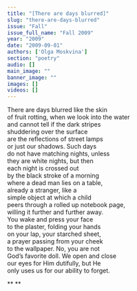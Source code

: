 ```yaml
---
title: "[There are days blurred]"
slug: "there-are-days-blurred"
issue: "Fall"
issue_full_name: "Fall 2009"
year: "2009"
date: "2009-09-01"
authors: ['Olga Moskvina']
section: "poetry"
audio: []
main_image: ""
banner_image: ""
images: []
videos: []
---
```

There are days blurred like the skin  
of fruit rotting, when we look into the water  
and cannot tell if the dark stripes  
shuddering over the surface  
are the reflections of street lamps  
or just our shadows. Such days  
do not have matching nights, unless  
they are white nights, but then  
each night is crossed out  
 by the black stroke of a morning  
 where a dead man lies on a table,  
 already a stranger, like a  
simple object at which a child  
peers through a rolled up notebook page,  
 willing it further and further away.  
 You wake and press your face  
 to the plaster, folding your hands  
on your lap, your starched sheet,  
a prayer passing from your cheek  
to the wallpaper. No, you are not  
God’s favorite doll. We open and close  
our eyes for Him dutifully, but He  
only uses us for our ability to forget.

** **

